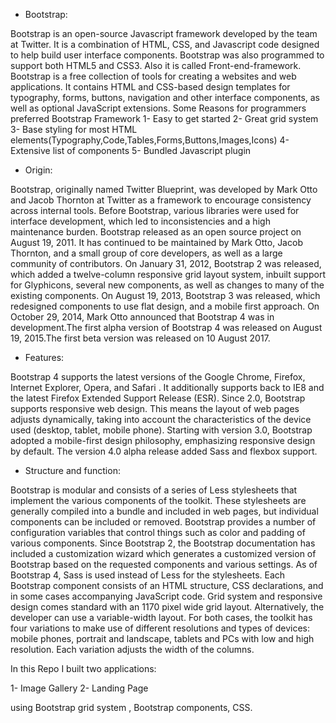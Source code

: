 - Bootstrap:

Bootstrap is an open-source Javascript framework developed by the team at Twitter. It is a combination of HTML, CSS, and Javascript code designed to help build user interface components. Bootstrap was also programmed to support both HTML5 and CSS3.
Also it is called Front-end-framework.
Bootstrap is a free collection of tools for creating a websites and web applications.
It contains HTML and CSS-based design templates for typography, forms, buttons, navigation and other interface components, as well as optional JavaScript extensions.
Some Reasons for programmers preferred Bootstrap Framework
1- Easy to get started
2- Great grid system
3- Base styling for most HTML elements(Typography,Code,Tables,Forms,Buttons,Images,Icons)
4- Extensive list of components
5- Bundled Javascript plugin

- Origin:

Bootstrap, originally named Twitter Blueprint, was developed by Mark Otto and Jacob Thornton at Twitter as a framework to encourage consistency across internal tools. Before Bootstrap, various libraries were used for interface development, which led to inconsistencies and a high maintenance burden.
 Bootstrap released as an open source project on August 19, 2011. It has continued to be maintained by Mark Otto, Jacob Thornton, and a small group of core developers, as well as a large community of contributors.
On January 31, 2012, Bootstrap 2 was released, which added a twelve-column responsive grid layout system, inbuilt support for Glyphicons, several new components, as well as changes to many of the existing components.
On August 19, 2013, Bootstrap 3 was released, which redesigned components to use flat design, and a mobile first approach.
On October 29, 2014, Mark Otto announced that Bootstrap 4 was in development.The first alpha version of Bootstrap 4 was released on August 19, 2015.The first beta version was released on 10 August 2017.

- Features:

Bootstrap 4 supports the latest versions of the Google Chrome, Firefox, Internet Explorer, Opera, and Safari . It additionally supports back to IE8 and the latest Firefox Extended Support Release (ESR).
Since 2.0, Bootstrap supports responsive web design. This means the layout of web pages adjusts dynamically, taking into account the characteristics of the device used (desktop, tablet, mobile phone).
Starting with version 3.0, Bootstrap adopted a mobile-first design philosophy, emphasizing responsive design by default.
The version 4.0 alpha release added Sass and flexbox support.

- Structure and function:

Bootstrap is modular and consists of a series of Less stylesheets that implement the various components of the toolkit. These stylesheets are generally compiled into a bundle and included in web pages, but individual components can be included or removed. Bootstrap provides a number of configuration variables that control things such as color and padding of various components.
Since Bootstrap 2, the Bootstrap documentation has included a customization wizard which generates a customized version of Bootstrap based on the requested components and various settings.
As of Bootstrap 4, Sass is used instead of Less for the stylesheets.
Each Bootstrap component consists of an HTML structure, CSS declarations, and in some cases accompanying JavaScript code.
Grid system and responsive design comes standard with an 1170 pixel wide grid layout. Alternatively, the developer can use a variable-width layout. For both cases, the toolkit has four variations to make use of different resolutions and types of devices: mobile phones, portrait and landscape, tablets and PCs with low and high resolution. Each variation adjusts the width of the columns.

In this Repo I built two applications:

1- Image Gallery
2- Landing Page

using Bootstrap grid system , Bootstrap components, CSS.
